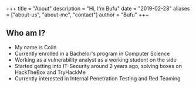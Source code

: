 +++
title = "About"
description = "Hi, I'm Bufu"
date = "2019-02-28"
aliases = ["about-us", "about-me", "contact"]
author = "Bufu"
+++

## Who am I?

- My name is Colin
- Currently enrolled in a Bachelor's program in Computer Science
- Working as a vulnerability analyst as a working student on the side
- Started getting into IT-Security around 2 years ago, solving boxes on HackTheBox and TryHackMe
- Currently interested in Internal Penetration Testing and Red Teaming
